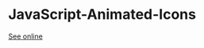 # JavaScript-Animated-Icons

<a href="https://matutamiller.github.io/JavaScript-Animated-Icons/">See online</a>
